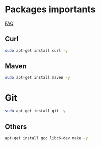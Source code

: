 # Packages importants

[FAQ](../../FAQ.md)

## Curl

```bash
sudo apt-get install curl -y
```

## Maven

```bash
sudo apt-get install maven -y
```

# Git

```bash
sudo apt-get install git -y
```

## Others

```bash
apt-get install gcc libc6-dev make -y
```
